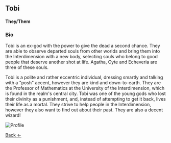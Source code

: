 ## Tobi
#### They/Them

### Bio
Tobi is an ex-god with the power to give the dead a second chance. They are able to observe departed souls from other worlds and bring them into the Interdimension with a new body, selecting souls who belong to good people that deserve another shot at life. Agatha, Cyte and Echeveria are three of these souls. 

Tobi is a polite and rather eccentric individual, dressing smartly and talking with a "posh" accent, however they are kind and down-to-earth. They are the Professor of Mathematics at the University of the Interdimension, which is found in the realm's central city. Tobi was one of the young gods who lost their divinity as a punishment, and, instead of attempting to get it back, lives their life as a mortal. They strive to help people in the Interdimension, however they also want to find out about their past. They are also a decent wizard!

![Profile](https://wil-ro.github.io/HomeSus/Images/Tobi.png)

[Back <-](https://wil-ro.github.io/HomeSus/)
